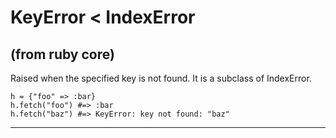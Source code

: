 # KeyError < IndexError

(from ruby core)
---
Raised when the specified key is not found. It is a subclass of IndexError.

    h = {"foo" => :bar}
    h.fetch("foo") #=> :bar
    h.fetch("baz") #=> KeyError: key not found: "baz"
---
